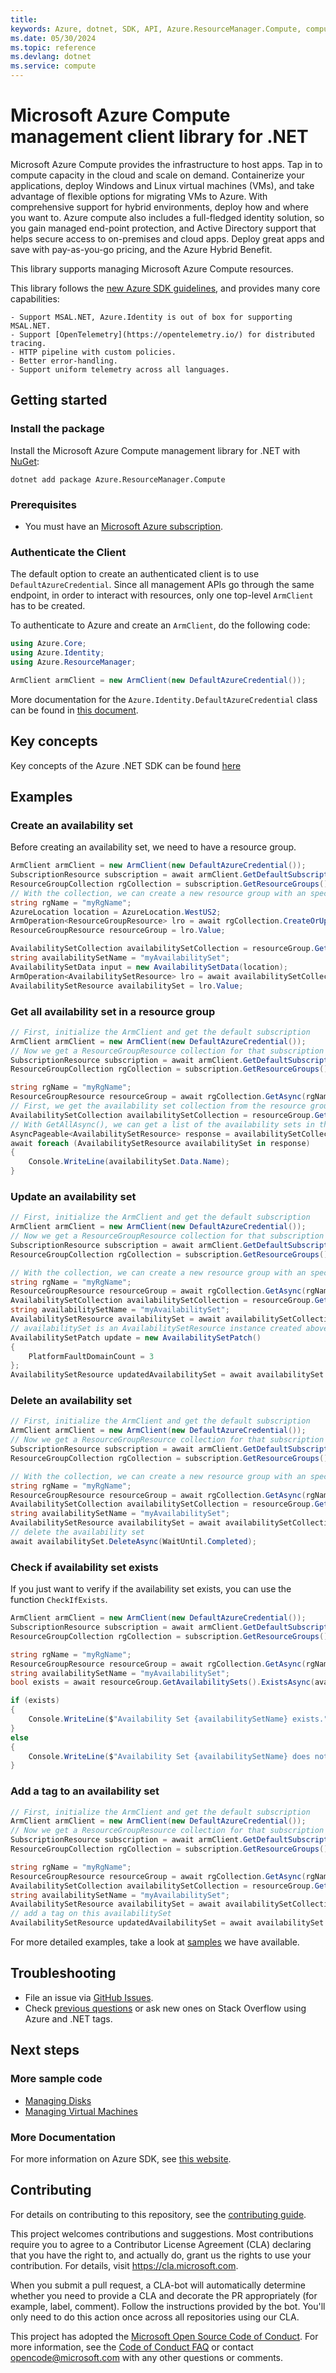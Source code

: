```yaml
---
title: 
keywords: Azure, dotnet, SDK, API, Azure.ResourceManager.Compute, compute
ms.date: 05/30/2024
ms.topic: reference
ms.devlang: dotnet
ms.service: compute
---
```

# Microsoft Azure Compute management client library for .NET

Microsoft Azure Compute provides the infrastructure to host apps. Tap in to compute capacity in the cloud and scale on demand. Containerize your applications, deploy Windows and Linux virtual machines (VMs), and take advantage of flexible options for migrating VMs to Azure. With comprehensive support for hybrid environments, deploy how and where you want to. Azure compute also includes a full-fledged identity solution, so you gain managed end-point protection, and Active Directory support that helps secure access to on-premises and cloud apps. Deploy great apps and save with pay-as-you-go pricing, and the Azure Hybrid Benefit.

This library supports managing Microsoft Azure Compute resources.

This library follows the [new Azure SDK guidelines](https://azure.github.io/azure-sdk/general_introduction.html), and provides many core capabilities:

    - Support MSAL.NET, Azure.Identity is out of box for supporting MSAL.NET.
    - Support [OpenTelemetry](https://opentelemetry.io/) for distributed tracing.
    - HTTP pipeline with custom policies.
    - Better error-handling.
    - Support uniform telemetry across all languages.

## Getting started 

### Install the package

Install the Microsoft Azure Compute management library for .NET with [NuGet](https://www.nuget.org/):

```dotnetcli
dotnet add package Azure.ResourceManager.Compute
```

### Prerequisites

* You must have an [Microsoft Azure subscription](https://azure.microsoft.com/free/dotnet/).

### Authenticate the Client

The default option to create an authenticated client is to use `DefaultAzureCredential`. Since all management APIs go through the same endpoint, in order to interact with resources, only one top-level `ArmClient` has to be created.

To authenticate to Azure and create an `ArmClient`, do the following code:

```C# Snippet:Readme_AuthClient_Namespaces
using Azure.Core;
using Azure.Identity;
using Azure.ResourceManager;
```
```C# Snippet:Readme_AuthClient
ArmClient armClient = new ArmClient(new DefaultAzureCredential());
```

More documentation for the `Azure.Identity.DefaultAzureCredential` class can be found in [this document](/dotnet/api/azure.identity.defaultazurecredential).

## Key concepts

Key concepts of the Azure .NET SDK can be found [here](https://github.com/Azure/azure-sdk-for-net/blob/main/sdk/resourcemanager/Azure.ResourceManager/README.md#key-concepts)

## Examples

### Create an availability set

Before creating an availability set, we need to have a resource group.

```C# Snippet:Readme_GetResourceGroupCollection
ArmClient armClient = new ArmClient(new DefaultAzureCredential());
SubscriptionResource subscription = await armClient.GetDefaultSubscriptionAsync();
ResourceGroupCollection rgCollection = subscription.GetResourceGroups();
// With the collection, we can create a new resource group with an specific name
string rgName = "myRgName";
AzureLocation location = AzureLocation.WestUS2;
ArmOperation<ResourceGroupResource> lro = await rgCollection.CreateOrUpdateAsync(WaitUntil.Completed, rgName, new ResourceGroupData(location));
ResourceGroupResource resourceGroup = lro.Value;
```

```C# Snippet:Managing_Availability_Set_CreateAnAvailabilitySet
AvailabilitySetCollection availabilitySetCollection = resourceGroup.GetAvailabilitySets();
string availabilitySetName = "myAvailabilitySet";
AvailabilitySetData input = new AvailabilitySetData(location);
ArmOperation<AvailabilitySetResource> lro = await availabilitySetCollection.CreateOrUpdateAsync(WaitUntil.Completed, availabilitySetName, input);
AvailabilitySetResource availabilitySet = lro.Value;
```

### Get all availability set in a resource group

```C# Snippet:Managing_Availability_Set_GetAllAvailabilitySets
// First, initialize the ArmClient and get the default subscription
ArmClient armClient = new ArmClient(new DefaultAzureCredential());
// Now we get a ResourceGroupResource collection for that subscription
SubscriptionResource subscription = await armClient.GetDefaultSubscriptionAsync();
ResourceGroupCollection rgCollection = subscription.GetResourceGroups();

string rgName = "myRgName";
ResourceGroupResource resourceGroup = await rgCollection.GetAsync(rgName);
// First, we get the availability set collection from the resource group
AvailabilitySetCollection availabilitySetCollection = resourceGroup.GetAvailabilitySets();
// With GetAllAsync(), we can get a list of the availability sets in the collection
AsyncPageable<AvailabilitySetResource> response = availabilitySetCollection.GetAllAsync();
await foreach (AvailabilitySetResource availabilitySet in response)
{
    Console.WriteLine(availabilitySet.Data.Name);
}
```

### Update an availability set

```C# Snippet:Managing_Availability_Set_UpdateAnAvailabilitySet
// First, initialize the ArmClient and get the default subscription
ArmClient armClient = new ArmClient(new DefaultAzureCredential());
// Now we get a ResourceGroupResource collection for that subscription
SubscriptionResource subscription = await armClient.GetDefaultSubscriptionAsync();
ResourceGroupCollection rgCollection = subscription.GetResourceGroups();

// With the collection, we can create a new resource group with an specific name
string rgName = "myRgName";
ResourceGroupResource resourceGroup = await rgCollection.GetAsync(rgName);
AvailabilitySetCollection availabilitySetCollection = resourceGroup.GetAvailabilitySets();
string availabilitySetName = "myAvailabilitySet";
AvailabilitySetResource availabilitySet = await availabilitySetCollection.GetAsync(availabilitySetName);
// availabilitySet is an AvailabilitySetResource instance created above
AvailabilitySetPatch update = new AvailabilitySetPatch()
{
    PlatformFaultDomainCount = 3
};
AvailabilitySetResource updatedAvailabilitySet = await availabilitySet.UpdateAsync(update);
```

### Delete an availability set

```C# Snippet:Managing_Availability_Set_DeleteAnAvailabilitySet
// First, initialize the ArmClient and get the default subscription
ArmClient armClient = new ArmClient(new DefaultAzureCredential());
// Now we get a ResourceGroupResource collection for that subscription
SubscriptionResource subscription = await armClient.GetDefaultSubscriptionAsync();
ResourceGroupCollection rgCollection = subscription.GetResourceGroups();

// With the collection, we can create a new resource group with an specific name
string rgName = "myRgName";
ResourceGroupResource resourceGroup = await rgCollection.GetAsync(rgName);
AvailabilitySetCollection availabilitySetCollection = resourceGroup.GetAvailabilitySets();
string availabilitySetName = "myAvailabilitySet";
AvailabilitySetResource availabilitySet = await availabilitySetCollection.GetAsync(availabilitySetName);
// delete the availability set
await availabilitySet.DeleteAsync(WaitUntil.Completed);
```

### Check if availability set exists

If you just want to verify if the availability set exists, you can use the function `CheckIfExists`.

```C# Snippet:Managing_Availability_Set_CheckIfExistsForAvailabilitySet
ArmClient armClient = new ArmClient(new DefaultAzureCredential());
SubscriptionResource subscription = await armClient.GetDefaultSubscriptionAsync();
ResourceGroupCollection rgCollection = subscription.GetResourceGroups();

string rgName = "myRgName";
ResourceGroupResource resourceGroup = await rgCollection.GetAsync(rgName);
string availabilitySetName = "myAvailabilitySet";
bool exists = await resourceGroup.GetAvailabilitySets().ExistsAsync(availabilitySetName);

if (exists)
{
    Console.WriteLine($"Availability Set {availabilitySetName} exists.");
}
else
{
    Console.WriteLine($"Availability Set {availabilitySetName} does not exist.");
}
```

### Add a tag to an availability set

```C# Snippet:Managing_Availability_Set_AddTagAvailabilitySet
// First, initialize the ArmClient and get the default subscription
ArmClient armClient = new ArmClient(new DefaultAzureCredential());
// Now we get a ResourceGroupResource collection for that subscription
SubscriptionResource subscription = await armClient.GetDefaultSubscriptionAsync();
ResourceGroupCollection rgCollection = subscription.GetResourceGroups();

string rgName = "myRgName";
ResourceGroupResource resourceGroup = await rgCollection.GetAsync(rgName);
AvailabilitySetCollection availabilitySetCollection = resourceGroup.GetAvailabilitySets();
string availabilitySetName = "myAvailabilitySet";
AvailabilitySetResource availabilitySet = await availabilitySetCollection.GetAsync(availabilitySetName);
// add a tag on this availabilitySet
AvailabilitySetResource updatedAvailabilitySet = await availabilitySet.AddTagAsync("key", "value");
```

For more detailed examples, take a look at [samples](https://github.com/Azure/azure-sdk-for-net/tree/main/sdk/compute/Azure.ResourceManager.Compute/samples) we have available.

## Troubleshooting

-   File an issue via [GitHub Issues](https://github.com/Azure/azure-sdk-for-net/issues).
-   Check [previous questions](https://stackoverflow.com/questions/tagged/azure+.net) or ask new ones on Stack Overflow using Azure and .NET tags.

## Next steps

### More sample code

- [Managing Disks](https://github.com/Azure/azure-sdk-for-net/blob/main/sdk/compute/Azure.ResourceManager.Compute/samples/Sample1_ManagingDisks.md)
- [Managing Virtual Machines](https://github.com/Azure/azure-sdk-for-net/blob/main/sdk/compute/Azure.ResourceManager.Compute/samples/Sample2_ManagingVirtualMachines.md)

### More Documentation

For more information on Azure SDK, see [this website](https://azure.github.io/azure-sdk/).

## Contributing

For details on contributing to this repository, see the [contributing
guide][cg].

This project welcomes contributions and suggestions. Most contributions
require you to agree to a Contributor License Agreement (CLA) declaring
that you have the right to, and actually do, grant us the rights to use
your contribution. For details, visit <https://cla.microsoft.com>.

When you submit a pull request, a CLA-bot will automatically determine
whether you need to provide a CLA and decorate the PR appropriately
(for example, label, comment). Follow the instructions provided by the
bot. You'll only need to do this action once across all repositories
using our CLA.

This project has adopted the [Microsoft Open Source Code of Conduct][coc]. For
more information, see the [Code of Conduct FAQ][coc_faq] or contact
<opencode@microsoft.com> with any other questions or comments.

<!-- LINKS -->
[cg]: https://github.com/Azure/azure-sdk-for-net/blob/main/sdk/resourcemanager/Azure.ResourceManager/docs/CONTRIBUTING.md
[coc]: https://opensource.microsoft.com/codeofconduct/
[coc_faq]: https://opensource.microsoft.com/codeofconduct/faq/

